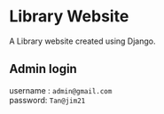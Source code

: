 # Library Website
 A Library website created using Django.  


## Admin login

username : `admin@gmail.com`  
password: `Tan@jim21`
 
